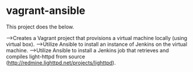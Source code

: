 # vagrant-ansible
This project does the below.

-->Creates a Vagrant project that provisions a virtual machine locally (using virtual box).
-->Utilize Ansible to install an instance of Jenkins on the virtual machine.
-->Utilize Ansible to install a Jenkins job that retrieves and compiles light-httpd from source (http://redmine.lighttpd.net/projects/lighttpd).
